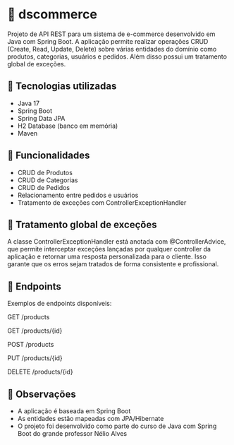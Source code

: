 # 🛒 dscommerce

Projeto de API REST para um sistema de e-commerce desenvolvido em Java com Spring Boot. A aplicação permite realizar operações CRUD (Create, Read, Update, Delete) sobre várias entidades do domínio como produtos, categorias, usuários e pedidos. Além disso possui um tratamento global de exceções.

## 🚀 Tecnologias utilizadas
- Java 17
- Spring Boot
- Spring Data JPA
- H2 Database (banco em memória)
- Maven

## 🧾 Funcionalidades
- CRUD de Produtos  
- CRUD de Categorias  
- CRUD de Pedidos  
- Relacionamento entre pedidos e usuários  
- Tratamento de exceções com ControllerExceptionHandler

## 🛑 Tratamento global de exceções
A classe ControllerExceptionHandler está anotada com @ControllerAdvice, que permite interceptar exceções lançadas por qualquer controller da aplicação e retornar uma resposta personalizada para o cliente. Isso garante que os erros sejam tratados de forma consistente e profissional.

## 🧰 Endpoints
Exemplos de endpoints disponíveis:

GET /products

GET /products/{id}

POST /products

PUT /products/{id}

DELETE /products/{id}

## 📌 Observações
- A aplicação é baseada em Spring Boot
- As entidades estão mapeadas com JPA/Hibernate
- O projeto foi desenvolvido como parte do curso de Java com Spring Boot do grande professor Nélio Alves